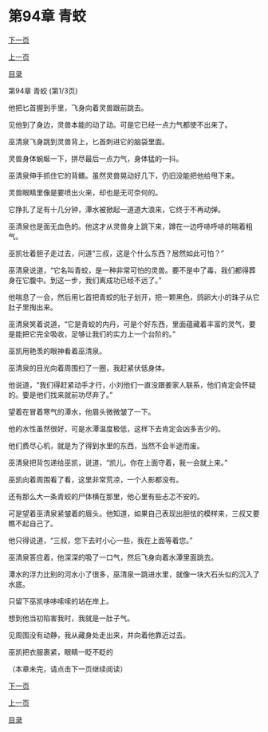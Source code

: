 <h1>第94章   青蛟</h1>
            <div><p><a href="./0280_%E7%AC%AC94%E7%AB%A0_%E9%9D%92%E8%9B%9F.md">下一页</a></p><p><a href="./0278_%E7%AC%AC93%E7%AB%A0_%E5%85%AB%E6%9E%81%E9%95%9C.md">上一页</a></p><p><a href="../">目录</a></p></div>
            <div><p>第94章   青蛟 (第1/3页)</p><p>他把匕首握到手里，飞身向着灵兽跟前跳去。</p><p>见他到了身边，灵兽本能的动了动。可是它已经一点力气都使不出来了。</p><p>巫清泉飞身跳到灵兽背上，匕首刺进它的脑袋里面。</p><p>灵兽身体蜿蜒一下，拼尽最后一点力气，身体猛的一抖。</p><p>巫清泉伸手抓住它的背鳍。虽然灵兽晃动好几下，仍旧没能把他给甩下来。</p><p>灵兽眼睛里像是要喷出火来，却也是无可奈何的。</p><p>它挣扎了足有十几分钟，潭水被掀起一道道大浪来，它终于不再动弹。</p><p>巫清泉也是面无血色的。他这才从灵兽身上跳下来，蹲在一边呼哧呼哧的喘着粗气。</p><p>巫凯壮着胆子走过去，问道“三叔，这是个什么东西？居然如此可怕？”</p><p>巫清泉说道，“它名叫青蛟，是一种非常可怕的灵兽。要不是中了毒，我们都得葬身在它腹中。到这一步，我们离成功已经不远了。”</p><p>他喘息了一会，然后用匕首把青蛟的肚子划开，把一颗黑色，鸽卵大小的珠子从它肚子里掏出来。</p><p>巫清泉笑着说道，“它是青蛟的内丹，可是个好东西，里面蕴藏着丰富的灵气，要是能把它完全吸收，足够让我们的实力上一个台阶的。”</p><p>巫凯用艳羡的眼神看着巫清泉。</p><p>巫清泉的目光向着周围扫了一圈，我赶紧伏低身体。</p><p>他说道，“我们得赶紧动手才行，小刘他们一直没跟姜家人联系，他们肯定会怀疑的。要是他们找来就前功尽弃了。”</p><p>望着在冒着寒气的潭水，他眉头微微皱了一下。</p><p>他的水性虽然很好，可是水潭温度极低，这样下去肯定会凶多吉少的。</p><p>他们费尽心机，就是为了得到水里的东西，当然不会半途而废。</p><p>巫清泉把背包递给巫凯，说道，“凯儿，你在上面守着，我一会就上来。”</p><p>巫凯向着周围看了看，这里非常荒凉，一个人影都没有。</p><p>还有那么大一条青蛟的尸体横在那里，他心里有些忐忑不安的。</p><p>可是望着巫清泉紧皱着的眉头。他知道，如果自己表现出胆怯的模样来，三叔又要瞧不起自己了。</p><p>他只得说道，“三叔，您下去时小心一些，我在上面等着您。”</p><p>巫清泉答应着，他深深的吸了一口气，然后飞身向着水潭里面跳去。</p><p>潭水的浮力比别的河水小了很多，巫清泉一跳进水里，就像一块大石头似的沉入了水底。</p><p>只留下巫凯哆哆嗦嗦的站在岸上。</p><p>想到他当初陷害我时，我就是一肚子气。</p><p>见周围没有动静，我从藏身处走出来，并向着他靠近过去。</p><p>巫凯把衣服裹紧，眼睛一眨不眨的</p><p>（本章未完，请点击下一页继续阅读）</p></div>
            <div><p><a href="./0280_%E7%AC%AC94%E7%AB%A0_%E9%9D%92%E8%9B%9F.md">下一页</a></p><p><a href="./0278_%E7%AC%AC93%E7%AB%A0_%E5%85%AB%E6%9E%81%E9%95%9C.md">上一页</a></p><p><a href="../">目录</a></p></div>